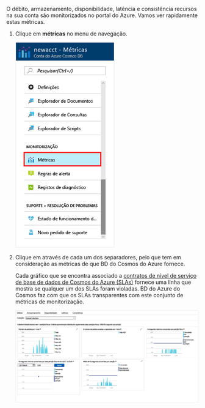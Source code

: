 O débito, armazenamento, disponibilidade, latência e consistência recursos na sua conta são monitorizados no portal do Azure. Vamos ver rapidamente estas métricas. 

1. Clique em **métricas** no menu de navegação.

   ![Métricas no portal do Azure](./media/cosmos-db-tutorial-review-slas/metrics.png)

2. Clique em através de cada um dos separadores, pelo que tem em consideração as métricas de que BD do Cosmos do Azure fornece. 

    Cada gráfico que se encontra associado a [contratos de nível de serviço de base de dados de Cosmos do Azure (SLAs)](https://azure.microsoft.com/support/legal/sla/cosmos-db/) fornece uma linha que mostra se qualquer um dos SLAs foram violadas. BD do Azure do Cosmos faz com que os SLAs transparentes com este conjunto de métricas de monitorização. 

   ![Conjunto de métricas do Cosmos BD do Azure](./media/cosmos-db-tutorial-review-slas/metrics-suite.png)